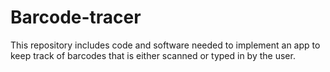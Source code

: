 # Barcode-tracer
This repository includes code and software needed to implement an app to keep track of barcodes that is either scanned or typed in by the user.
